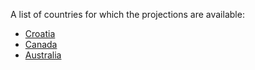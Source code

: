A list of countries for which the projections are available:
* [Croatia](countries/croatia.md)
* [Canada](countries/canada.md)
* [Australia](countries/australia.md)